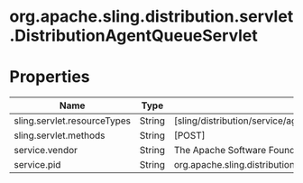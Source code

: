 # org.apache.sling.distribution.servlet.DistributionAgentQueueServlet

# Properties

| Name | Type | Value |
| ---- | ---- | ----- |
| sling.servlet.resourceTypes | String | [sling/distribution/service/agent/queue] |
| sling.servlet.methods | String | [POST] |
| service.vendor | String | The Apache Software Foundation |
| service.pid | String | org.apache.sling.distribution.servlet.DistributionAgentQueueServlet |
